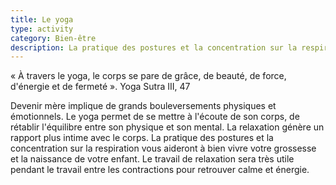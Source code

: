 ```yaml
---
title: Le yoga
type: activity
category: Bien-être
description: La pratique des postures et la concentration sur la respiration vous aideront à bien vivre votre grossesse
---
```


« À travers le yoga, le corps se pare de grâce, de beauté, de force, d'énergie et de fermeté ».
Yoga Sutra III, 47

Devenir mère implique de grands bouleversements physiques et émotionnels. Le yoga permet de se mettre à l'écoute de son corps, de rétablir l'équilibre entre son physique et son mental. La relaxation génère un rapport plus intime avec le corps.
La pratique des postures et la concentration sur la respiration vous aideront à bien vivre votre grossesse et la naissance de votre enfant. Le travail de relaxation sera très utile pendant le travail entre les contractions pour retrouver calme et énergie. 
